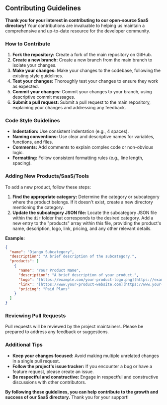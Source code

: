 ## **Contributing Guidelines**

**Thank you for your interest in contributing to our open-source SaaS directory!** Your contributions are invaluable to helping us maintain a comprehensive and up-to-date resource for the developer community.

### **How to Contribute**

1. **Fork the repository:** Create a fork of the main repository on GitHub.
2. **Create a new branch:** Create a new branch from the main branch to isolate your changes.
3. **Make your changes:** Make your changes to the codebase, following the existing style guidelines.
4. **Test your changes:** Thoroughly test your changes to ensure they work as expected.
5. **Commit your changes:** Commit your changes to your branch, using descriptive commit messages.
6. **Submit a pull request:** Submit a pull request to the main repository, explaining your changes and addressing any feedback.

### **Code Style Guidelines**

* **Indentation:** Use consistent indentation (e.g., 4 spaces).
* **Naming conventions:** Use clear and descriptive names for variables, functions, and files.
* **Comments:** Add comments to explain complex code or non-obvious logic.
* **Formatting:** Follow consistent formatting rules (e.g., line length, spacing).

### **Adding New Products/SaaS/Tools**

To add a new product, follow these steps:

1. **Find the appropriate category:** Determine the category or subcategory where the product belongs. If it doesn't exist, create a new directory mentioning the category.
2. **Update the subcategory JSON file:** Locate the subcategory JSON file within the `dir` folder that corresponds to the desired category. Add a new entry to the "products" array within this file, providing the product's name, description, logo, link, pricing, and any other relevant details.

**Example:**

```json
{
  "name": "Django Subcategory",
  "description": "A brief description of the subcategory.",
  "products": [
    {
      "name": "Your Product Name",
      "description": "A brief description of your product.",
      "logo": "[https://example.com/your-product-logo.png](https://example.com/your-product-logo.png)",
      "link": "[https://www.your-product-website.com](https://www.your-product-website.com)",
      "pricing": "Paid Plans"
    }
  ]
}
```

### **Reviewing Pull Requests**

Pull requests will be reviewed by the project maintainers. Please be prepared to address any feedback or suggestions.

### **Additional Tips**

* **Keep your changes focused:** Avoid making multiple unrelated changes in a single pull request.
* **Follow the project's issue tracker:** If you encounter a bug or have a feature request, please create an issue.
* **Be respectful and constructive:** Engage in respectful and constructive discussions with other contributors.

**By following these guidelines, you can help contribute to the growth and success of our SaaS directory.** Thank you for your support!
